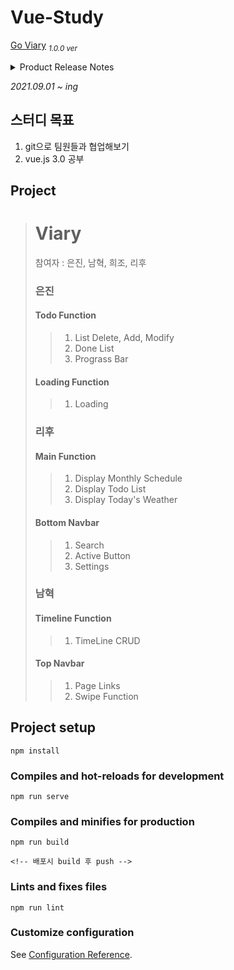 # Vue-Study

[Go Viary](https://moim-study.github.io/vue-diary/) <sub>_1.0.0 ver_</sub>

<details>
    <summary>Product Release Notes</summary>

- 1.0.0
  - Test 배포

</details>

_2021.09.01 ~ ing_

## 스터디 목표

1.  git으로 팀원들과 협업해보기
1.  vue.js 3.0 공부

## Project

> # Viary
>
> 참여자 : 은진, 남혁, 희조, 리후
>
> ### 은진
>
> #### Todo Function
>
> > 1. List Delete, Add, Modify
> > 2. Done List
> > 3. Prograss Bar
>
> #### Loading Function
>
> > 1. Loading
>
> ### 리후
>
> #### Main Function
>
> > 1. Display Monthly Schedule
> > 2. Display Todo List
> > 3. Display Today's Weather
>
> #### Bottom Navbar
>
> > 1. Search
> > 2. Active Button
> > 3. Settings
>
> ### 남혁
>
> #### Timeline Function
>
> > 1. TimeLine CRUD
>
> #### Top Navbar
>
> > 1. Page Links
> > 2. Swipe Function

## Project setup

```
npm install
```

### Compiles and hot-reloads for development

```
npm run serve
```

### Compiles and minifies for production

```
npm run build

<!-- 배포시 build 후 push -->
```

### Lints and fixes files

```
npm run lint
```

### Customize configuration

See [Configuration Reference](https://cli.vuejs.org/config/).
